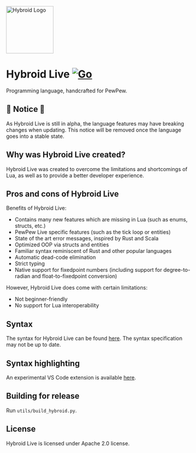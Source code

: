 <img src="https://hybroid.pewpew.live/Logo.png" alt="Hybroid Logo" width="128" height="128">

# Hybroid Live [![Go](https://github.com/pewpewlive/hybroid/actions/workflows/go.yml/badge.svg)](https://github.com/pewpewlive/hybroid/actions/workflows/go.yml)

Programming language, handcrafted for PewPew.

## 🚧 Notice 🚧

As Hybroid Live is still in alpha, the language features may have breaking changes when updating. This notice will be removed once the language goes into a stable state.

## Why was Hybroid Live created?

Hybroid Live was created to overcome the limitations and shortcomings of Lua, as well as to provide a better developer experience.

## Pros and cons of Hybroid Live

Benefits of Hybroid Live:
- Contains many new features which are missing in Lua (such as enums, structs, etc.)
- PewPew Live specific features (such as the tick loop or entities)
- State of the art error messages, inspired by Rust and Scala
- Optimized OOP via structs and entities
- Familiar syntax reminiscent of Rust and other popular languages
- Automatic dead-code elimination
- Strict typing
- Native support for fixedpoint numbers (including support for degree-to-radian and float-to-fixedpoint conversion)

However, Hybroid Live does come with certain limitations:
- Not beginner-friendly
- No support for Lua interoperability

## Syntax

The syntax for Hybroid Live can be found [here](spec.md). The syntax specification may not be up to date.

## Syntax highlighting

An experimental VS Code extension is available [here](https://github.com/pewpewlive/hybroid-vscode).

## Building for release

Run `utils/build_hybroid.py`.

## License

Hybroid Live is licensed under Apache 2.0 license.
